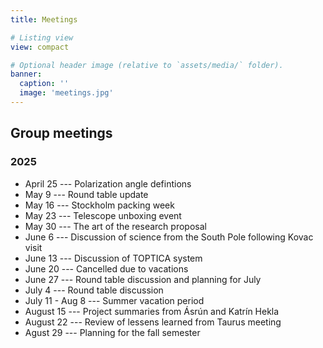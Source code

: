 ```yaml
---
title: Meetings

# Listing view
view: compact

# Optional header image (relative to `assets/media/` folder).
banner:
  caption: ''
  image: 'meetings.jpg'
---
```


## Group meetings

### 2025
 * April 25 --- Polarization angle defintions
 * May 9  --- Round table update
 * May 16 --- Stockholm packing week
 * May 23 --- Telescope unboxing event
 * May 30 --- The art of the research proposal 
 * June 6 --- Discussion of science from the South Pole following Kovac visit
 * June 13 --- Discussion of TOPTICA system
 * June 20 --- Cancelled due to vacations
 * June 27 --- Round table discussion and planning for July
 * July 4 --- Round table discussion 
 * July 11 -  Aug 8 --- Summer vacation period
 * August 15 --- Project summaries from Ásrún and Katrín Hekla
 * August 22 --- Review of lessens learned from Taurus meeting
 * Agust 29 --- Planning for the fall semester

